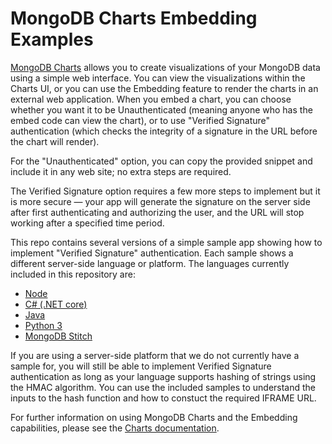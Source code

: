 # MongoDB Charts Embedding Examples
[MongoDB Charts](http://mongodb.com/charts) allows you to create visualizations of your MongoDB data using a simple web interface. 
You can view the visualizations within the Charts UI, or you can use the Embedding feature to render the charts in an external web 
application. When you embed a chart, you can choose whether you want it to be Unauthenticated (meaning anyone who has the embed code 
can view the chart), or to use "Verified Signature" authentication (which checks the integrity of a signature in the URL before the chart will render).

For the "Unauthenticated" option, you can copy the provided snippet and include it in any web site; no extra steps are required.

The Verified Signature option requires a few more steps to implement but it is more secure — your app will generate the signature on the server side after 
first authenticating and authorizing the user, and the URL will stop working after a specified time period.

This repo contains several versions of a simple sample app showing how to implement "Verified Signature" authentication. Each sample shows a different
server-side language or platform. The languages currently included in this repository are:
 * [Node](tree/master/node)
 * [C# (.NET core)](tree/master/c-sharp)
 * [Java](tree/master/java)
 * [Python 3](tree/master/python)
 * [MongoDB Stitch](tree/master/stitch)

If you are using a server-side platform that we do not currently have a sample for, you will still be able to implement Verified Signature authentication
as long as your language supports hashing of strings using the HMAC algorithm. You can use the included samples to understand the inputs to the hash
function and how to constuct the required IFRAME URL. 

For further information on using MongoDB Charts and the Embedding capabilities, please see the [Charts documentation](https://docs.mongodb.com/charts).